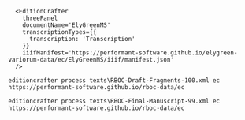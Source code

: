 ```
  <EditionCrafter
    threePanel
    documentName='ElyGreenMS'
    transcriptionTypes={{
      transcription: 'Transcription'
    }}
    iiifManifest='https://performant-software.github.io/elygreen-variorum-data/ec/ElyGreenMS/iiif/manifest.json'
  />
```

```editioncrafter process texts\RBOC-Draft-Fragments-100.xml ec https://performant-software.github.io/rboc-data/ec```

```editioncrafter process texts\RBOC-Final-Manuscript-99.xml ec https://performant-software.github.io/rboc-data/ec```